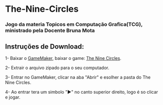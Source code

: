 # The-Nine-Circles
### Jogo da materia Topicos em Computação Grafica(TCG), ministrado pela Docente Bruna Mota

## Instruções de Download:

1- Baixar o [GameMaker](https://gamemaker.io/en/download), baixar o game: [The Nine Circles](https://github.com/Paulo-if/The-Nine-Circles/blob/main/The_Nine_Circles.zip).

2- Extrair o arquivo zipado para o seu computador.

3- Entrar no GameMaker, clicar na aba "Abrir" e esolher a pasta do The Nine Circles. 

4- Ao entrar tera um simbolo "▶️" no canto superior direito, logo é so clicar e jogar.
